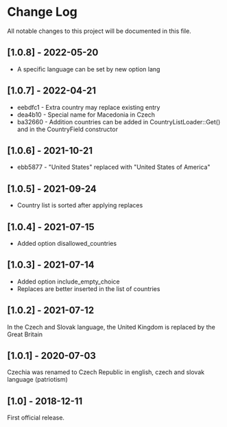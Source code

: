 # Change Log
All notable changes to this project will be documented in this file.

## [1.0.8] - 2022-05-20

* A specific language can be set by new option lang

## [1.0.7] - 2022-04-21

* eebdfc1 - Extra country may replace existing entry
* dea4b10 - Special name for Macedonia in Czech
* ba32660 - Addition countries can be added in CountryListLoader::Get() and in the CountryField constructor

## [1.0.6] - 2021-10-21

* ebb5877 - "United States" replaced with "United States of America"

## [1.0.5] - 2021-09-24

* Country list is sorted after applying replaces

## [1.0.4] - 2021-07-15

* Added option disallowed_countries

## [1.0.3] - 2021-07-14

* Added option include_empty_choice
* Replaces are better inserted in the list of countries

## [1.0.2] - 2021-07-12

In the Czech and Slovak language, the United Kingdom is replaced by the Great Britain

## [1.0.1] - 2020-07-03

Czechia was renamed to Czech Republic in english, czech and slovak language (patriotism)

## [1.0] - 2018-12-11

First official release.
